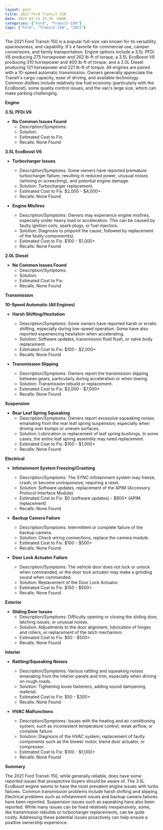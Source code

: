 ```yaml
---
layout: post
title: 2021 Ford Transit-150
date: 2025-03-14 13:59 -0400
categories: ["Ford", "Transit-150"]
tags: ["Ford", "Transit-150", "2021"]
---
```

The 2021 Ford Transit-150 is a popular full-size van known for its versatility, spaciousness, and capability. It's a favorite for commercial use, camper conversions, and family transportation. Engine options include a 3.5L PFDi V6 producing 275 horsepower and 262 lb-ft of torque, a 3.5L EcoBoost V6 producing 310 horsepower and 400 lb-ft of torque, and a 2.0L Diesel producing 121 horsepower and 221 lb-ft of torque. All engines are paired with a 10-speed automatic transmission. Owners generally appreciate the Transit's cargo capacity, ease of driving, and available technology. Common dislikes include relatively low fuel economy (particularly with the EcoBoost), some quality control issues, and the van's large size, which can make parking challenging.

**Engine**

**3.5L PFDi V6**

*   **No Common Issues Found**
    * Description/Symptoms:
    * Solution:
    * Estimated Cost to Fix:
    * Recalls: None Found

**3.5L EcoBoost V6**

*   **Turbocharger Issues**
    * Description/Symptoms: Some owners have reported premature turbocharger failure, resulting in reduced power, unusual noises (whining or screeching), and potential engine damage.
    * Solution: Turbocharger replacement.
    * Estimated Cost to Fix: $2,000 - $4,000+
    * Recalls: None Found

*   **Engine Misfires**
    * Description/Symptoms: Owners may experience engine misfires, especially under heavy load or acceleration. This can be caused by faulty ignition coils, spark plugs, or fuel injectors.
    * Solution: Diagnosis to pinpoint the cause, followed by replacement of the faulty component(s).
    * Estimated Cost to Fix: $100 - $1,000+
    * Recalls: None Found

**2.0L Diesel**

*   **No Common Issues Found**
    * Description/Symptoms:
    * Solution:
    * Estimated Cost to Fix:
    * Recalls: None Found

**Transmission**

**10-Speed Automatic (All Engines)**

*   **Harsh Shifting/Hesitation**
    * Description/Symptoms: Some owners have reported harsh or erratic shifting, especially during low-speed operation. Some have also reported experiencing hesitation when accelerating.
    * Solution: Software updates, transmission fluid flush, or valve body replacement.
    * Estimated Cost to Fix: $100 - $2,000+
    * Recalls: None Found

*   **Transmission Slipping**
    * Description/Symptoms: Owners report the transmission slipping between gears, particularly during acceleration or when towing.
    * Solution: Transmission rebuild or replacement.
    * Estimated Cost to Fix: $3,000 - $7,000+
    * Recalls: None Found

**Suspension**

*   **Rear Leaf Spring Squeaking**
    * Description/Symptoms: Owners report excessive squeaking noises emanating from the rear leaf spring suspension, especially when driving over bumps or uneven surfaces.
    * Solution: Lubrication or replacement of leaf spring bushings. In some cases, the entire leaf spring assembly may need replacement.
    * Estimated Cost to Fix: $100 - $1,000+
    * Recalls: None Found

**Electrical**

*   **Infotainment System Freezing/Crashing**
    * Description/Symptoms: The SYNC infotainment system may freeze, crash, or become unresponsive, requiring a reset.
    * Solution: Software updates, replacement of the APIM (Accessory Protocol Interface Module).
    * Estimated Cost to Fix: $0 (software updates) - $800+ (APIM replacement)
    * Recalls: None Found

*   **Backup Camera Failure**
    * Description/Symptoms: Intermittent or complete failure of the backup camera.
    * Solution: Check wiring connections, replace the camera module.
    * Estimated Cost to Fix: $100 - $500+
    * Recalls: None Found

*   **Door Lock Actuator Failure**
    * Description/Symptoms: The vehicle door does not lock or unlock when commanded, or the door lock actuator may make a grinding sound when commanded.
    * Solution: Replacement of the Door Lock Actuator.
    * Estimated Cost to Fix: $150 - $500+
    * Recalls: None Found

**Exterior**

*   **Sliding Door Issues**
    * Description/Symptoms: Difficulty opening or closing the sliding door, latching issues, or unusual noises.
    * Solution: Adjustments to the door alignment, lubrication of hinges and rollers, or replacement of the latch mechanism.
    * Estimated Cost to Fix: $50 - $500+
    * Recalls: None Found

**Interior**

*   **Rattling/Squeaking Noises**
    * Description/Symptoms: Various rattling and squeaking noises emanating from the interior panels and trim, especially when driving on rough roads.
    * Solution: Tightening loose fasteners, adding sound dampening material.
    * Estimated Cost to Fix: $50 - $300+
    * Recalls: None Found

*   **HVAC Malfunctions**
    * Description/Symptoms: Issues with the heating and air conditioning system, such as inconsistent temperature control, weak airflow, or complete failure.
    * Solution: Diagnosis of the HVAC system, replacement of faulty components such as the blower motor, blend door actuator, or compressor.
    * Estimated Cost to Fix: $100 - $1,000+
    * Recalls: None Found

**Summary**

The 2021 Ford Transit-150, while generally reliable, does have some reported issues that prospective buyers should be aware of. The 3.5L EcoBoost engine seems to have the most prevalent engine issues with turbo failures. Common transmission problems include harsh shifting and slipping. Electrical problems such as infotainment issues and backup camera failures have been reported. Suspension issues such as squeaking have also been reported. While many issues can be fixed relatively inexpensively, some, like transmission rebuilds or turbocharger replacements, can be quite costly. Addressing these potential issues proactively can help ensure a positive ownership experience.

